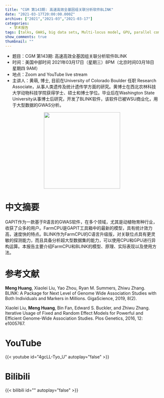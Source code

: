 ```yaml
---
title: "CGM 第143期: 高速高效全基因组关联分析软件BLINK"
date: "2021-03-17T20:00:00.000Z"
archive: ["2021","2021-03","2021-03-17"]
categories:
  - 学术报告
tags: [talks, GWAS, big data sets, Multi-locus model, GPU, parallel computing]
show_comments: true
thumbnail: ""
---
```


- 题目：CGM 第143期: 高速高效全基因组关联分析软件BLINK
- 时间：美国中部时间 2021年03月17日（星期三）8PM（北京时间03月18日 星期四 9AM）
- 地点：Zoom and YouTube live stream
- 主讲人：黄萌, 博士, 目前在University of Colorado Boulder 任职 Research Associate，从事人类遗传及统计遗传学方面的研究。黄博士在西北农林科技大学动物科技学院获得学士、硕士和博士学位。毕业后在Washington State University从事博士后研究，开发了BLINK软件，该软件已被WSU商业化，用于大型数据的GWAS分析。

<div align="center">
<img src="https://i.loli.net/2021/03/14/aoYnBLCS3kbhWpH.jpg" height=250>
</div>

# 中文摘要

GAPIT作为一款基于R语言的GWAS软件，在多个领域，尤其是动植物育种行业，收获了众多的用户。FarmCPU是GAPIT工具箱中的最新的模型，具有统计效力高，速度快的特点。BLINK作为FarmCPU的C语言升级版，对关联位点具有更灵敏的探测能力，而且具备分析超大型数据集的能力，可以使用CPU和GPU进行异构运算。本报告主要介绍FarmCPU和BLINK的模型、原理、实际表现以及使用方法。

# 参考文献

**Meng Huang**, Xiaolei Liu, Yao Zhou, Ryan M. Summers, Zhiwu Zhang. BLINK: A Package for Next Level of Genome Wide Association Studies with Both Individuals and Markers in Millions. GigaScience, 2019, 8(2).

Xiaolei Liu, **Meng Huang**, Bin Fan, Edward S. Buckler, and Zhiwu Zhang. Iterative Usage of Fixed and Random Effect Models for Powerful and Efficient Genome-Wide Association Studies. Plos Genetics, 2016, 12: e1005767.

# YouTube

{{< youtube id="4gcLL-Tyo_U" autoplay="false" >}}

# Bilibili

{{< bilibili id="" autoplay="false" >}}

